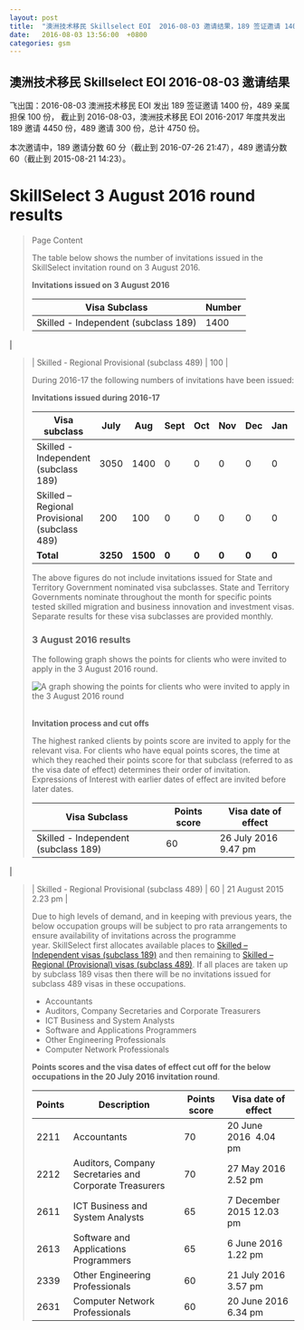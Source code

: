 ```yaml
---
layout: post
title:  "澳洲技术移民 Skillselect EOI  2016-08-03 邀请结果，189 签证邀请 1400 份，489 亲属担保 100 份"
date:   2016-08-03 13:56:00  +0800
categories: gsm
---
```


## 澳洲技术移民 Skillselect EOI  2016-08-03 邀请结果

飞出国：2016-08-03 澳洲技术移民 EOI 发出 189 签证邀请 1400 份，489 亲属担保 100 份，
截止到 2016-08-03，澳洲技术移民 EOI 2016-2017 年度共发出 189 邀请 4450 份，489 邀请 300 份，总计 4750 份。

本次邀请中，189 邀请分数 60 分（截止到 2016-07-26 21:47），489 邀请分数 60（截止到 2015-08-21 14:23）。

# SkillSelect 3 August 2016 round results
> <!--Page content-->
> Page Content
> 
> ​​​​​​​​​The table below shows the number of invitations issued in the SkillSelect invitation round on 3 August 2016.
> 
> **Invitations issued&nbsp;on&nbsp;3 August 2016**
> 
> | Visa Subclass | Number |
> | --- | --- |
> | Skilled - Independent (subclass 189) | 1400 |
> | Skilled - Regional Provisional (subclass 489) | 100 |
> 
> During 2016-17 the following numbers of invitations have been issued:
> 
> **Invitations issued&nbsp;during 2016-17**
> 
> | Visa subclass | July | Aug | Sept | Oct | Nov | Dec | Jan | Feb | Mar | Apr | May | June | Total |
> | --- | --- | --- | --- | --- | --- | --- | --- | --- | --- | --- | --- | --- | --- |
> | Skilled - Independent (subclass 189) | 3050  | 1400  | 0  | 0 | 0 | 0  | 0  | 0 | 0 | 0 | 0 | 0 | 4450 |
> | Skilled – Regional Provisional (subclass 489) | 200 | 100  | 0  | 0  | 0  | 0  | 0  | 0 | 0 | 0 | 0 | 0 | 300 |
> | **Total** | **3250** | **1500** | **0** | **0** | **0** | **0** | **0** | **0** | | **0** | **0** | **0** | **4750** |
> 
> The above figures do not include invitations issued for State and Territory Government nominated visa subclasses. State and Territory Governments nominate throughout the month for specific points tested skilled migration and business innovation and investment visas. Separate results for these visa subclasses are provided monthly.
> 
> ### 3 August&nbsp;2016 results
> 
> The following graph shows the points for clients who were invited to apply in the&nbsp;3 August 2016&nbsp;round.
> 
> ![A graph showing the points for clients who were invited to apply in the 3 August 2016 round](http://www.border.gov.au/WorkinginAustralia/PublishingImages/03082016.jpg)&nbsp;
> 
> **Invitation process and cut offs**
> 
> The highest ranked clients by points score are invited to apply for the relevant visa. For clients who have equal points scores, the time at which they reached their points score for that subclass (referred to as the visa date of effect) determines their order of invitation. Expressions of Interest with earlier dates of effect are invited before later dates.
> 
> | Visa Subclass | Points score | Visa date of effect |
> | --- | --- | --- |
> | Skilled - Independent (subclass 189) | 60 | 26 July 2016 9.47 pm |
> | Skilled - Regional Provisional (subclass 489) | 60 | 21 August 2015 2.23 pm |
> 
> Due to high levels of demand, and in keeping with previous years, the below occupation groups will be subject to pro rata arrangements to ensure availability of invitations across the programme year.&nbsp;SkillSelect first allocates available places to  [Skilled – Independent visas (subclass 189)](/Trav/Visa-1/189-) and then remaining to  [Skilled – Regional (Provisional) visas (subclass 489)](/Trav/Visa-1/489-). If all places are taken up by subclass 189 visas then there will be no invitations issued for subclass 489 visas in these occupations.
> 
> - Accountants
> - Auditors, Company Secretaries and Corporate Treasurers
> - ICT Business and System Analysts 
> - Software and Applications Programmers
> - Other Engineering Professionals
> - Computer Network Professionals 
> 
> **Points scores and the visa dates of effect cut off for the below occupations in the&nbsp;20 July 2016 invitation round**.
> 
> | Points | Description | Points score | Visa date of effect |
> | --- | --- | --- | --- |
> | 2211 | Accountants | 70 | 20 June 2016&nbsp; 4.04 pm |
> | 2212 | Auditors, Company Secretaries and Corporate Treasurers | 70 | 27 May 2016 2.52 pm  |
> | 2611 | ICT Business and ​System Analysts | 65 | 7 December 2015 12.03 pm |
> | 2613 | Software and Applications Programmers | 65 | 6 June 2016 1.22 pm |
> | 2339 | Other Engineering Professionals | 60 |   21 July 2016 3.57 pm |
> | 2631 | Computer Network Professionals | 60 | 20 June 2016 6.34 pm |
> 
